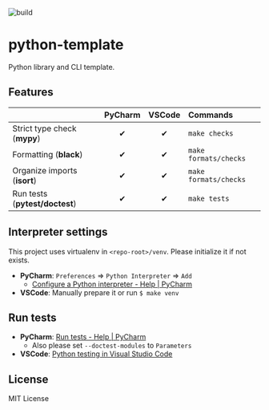 ![build](https://github.com/sotetsuk/python-template/workflows/build/badge.svg)

# python-template
Python library and CLI template.

## Features

|   | PyCharm | VSCode | Commands |
|:---|:---:|:---:|:---|
| Strict type check (**mypy**) | ✔ | ✔ | `make checks` |
| Formatting (**black**) | ✔ | ✔ | `make formats/checks` |
| Organize imports (**isort**) | ✔ | ✔ | `make formats/checks` |
| Run tests (**pytest/doctest**) | ✔ | ✔ | `make tests` |


## Interpreter settings
This project uses virtualenv in `<repo-root>/venv`. Please initialize it if not exists.

- **PyCharm**: `Preferences` => `Python Interpreter` => `Add`
    - [Configure a Python interpreter - Help | PyCharm](https://www.jetbrains.com/help/pycharm/configuring-python-interpreter.html)
- **VSCode**: Manually prepare it or run `$ make venv`

## Run tests

- **PyCharm**: [Run tests - Help | PyCharm](https://www.jetbrains.com/help/pycharm/performing-tests.html)
  - Also please set `--doctest-modules` to `Parameters`
- **VSCode**: [Python testing in Visual Studio Code](https://code.visualstudio.com/docs/python/testing)


## License

MIT License
